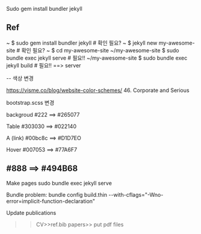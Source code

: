 

Sudo gem install bundler jekyll


Ref
--
~ $ sudo gem install bundler jekyll # 확인 필요?
~ $ jekyll new my-awesome-site # 확인 필요?
~ $ cd my-awesome-site
~/my-awesome-site $ sudo bundle exec jekyll serve # 필요!!
~/my-awesome-site $ sudo bundle exec jekyll build # 필요!! ==> server


--
색상 변경

https://visme.co/blog/website-color-schemes/
46. Corporate and Serious


bootstrap.scss 변경

backgroud
#222 ==> #265077

Table
#303030 ==> #022140

A (link)
#00bc8c ==> #D1D7EO

Hover
#007053 ==> #77A6F7



#888 ==> #494B68
--


Make pages
sudo bundle exec jekyll serve


Bundle problem: 
bundle config build.thin --with-cflags="-Wno-error=implicit-function-declaration"

Update publications

>>CV>>ref.bib
>>papers>> put pdf files

